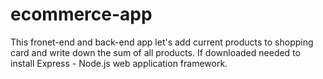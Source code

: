 # ecommerce-app
This fronet-end and back-end app let's add current products to shopping card and write down the sum of all products. If downloaded needed to install Express - Node.js web application framework.

